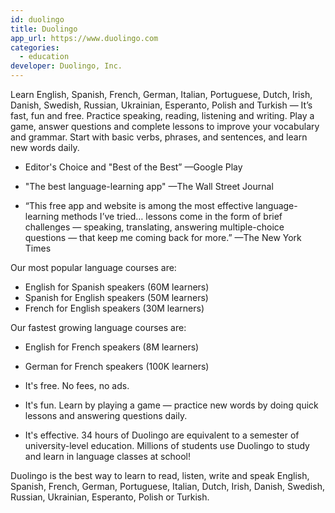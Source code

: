 ```yaml
---
id: duolingo
title: Duolingo
app_url: https://www.duolingo.com
categories:
  - education
developer: Duolingo, Inc.
---
```

Learn English, Spanish, French, German, Italian, Portuguese, Dutch, Irish, Danish, Swedish, Russian, Ukrainian, Esperanto, Polish and Turkish — It’s fast, fun and free.
Practice speaking, reading, listening and writing. Play a game, answer questions and complete lessons to improve your vocabulary and grammar. Start with basic verbs, phrases, and sentences, and learn new words daily.

- Editor's Choice and "Best of the Best” —Google Play

- "The best language-learning app" —The Wall Street Journal

- “This free app and website is among the most effective language-learning methods I’ve tried… lessons come in the form of brief challenges — speaking, translating, answering multiple-choice questions — that keep me coming back for more.” —The New York Times

Our most popular language courses are:
- English for Spanish speakers (60M learners)
- Spanish for English speakers (50M learners)
- French for English speakers (30M learners)

Our fastest growing language courses are:
- English for French speakers (8M learners)
- German for French speakers (100K learners)

- It's free. No fees, no ads.

- It's fun. Learn by playing a game — practice new words by doing quick lessons and answering questions daily.

- It's effective. 34 hours of Duolingo are equivalent to a semester of university-level education. Millions of students use Duolingo to study and learn in language classes at school!

Duolingo is the best way to learn to read, listen, write and speak English, Spanish, French, German, Portuguese, Italian, Dutch, Irish, Danish, Swedish, Russian, Ukrainian, Esperanto, Polish or Turkish.
